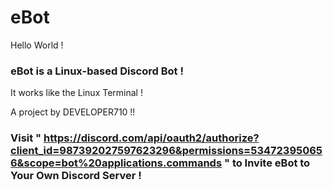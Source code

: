 # eBot

Hello World !

### eBot is a Linux-based Discord Bot !

It works like the Linux Terminal !

A project by DEVELOPER710 !!

### Visit " https://discord.com/api/oauth2/authorize?client_id=987392027597623296&permissions=534723950656&scope=bot%20applications.commands " to Invite eBot to Your Own Discord Server !

